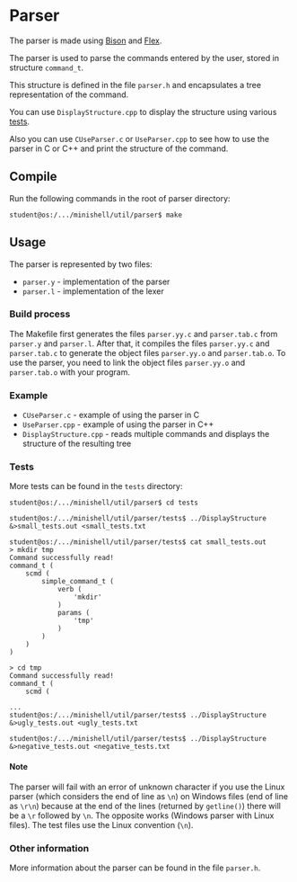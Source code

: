 # Parser

The parser is made using [Bison](http://www.gnu.org/software/bison/) and [Flex](http://flex.sourceforge.net/).

The parser is used to parse the commands entered by the user, stored in structure `command_t`.

This structure is defined in the file `parser.h` and encapsulates a tree representation of the command.

You can use `DisplayStructure.cpp` to display the structure using various [tests](#tests).

Also you can use `CUseParser.c` or `UseParser.cpp` to see how to use the parser in C or C++ and print the structure of the command.

## Compile

Run the following commands in the root of parser directory:

```console
student@os:/.../minishell/util/parser$ make
```

## Usage

The parser is represented by two files:

* `parser.y` - implementation of the parser
* `parser.l` - implementation of the lexer

### Build process

The Makefile first generates the files `parser.yy.c` and `parser.tab.c` from `parser.y` and `parser.l`.
After that, it compiles the files `parser.yy.c` and `parser.tab.c` to generate the object files `parser.yy.o` and `parser.tab.o`.
To use the parser, you need to link the object files `parser.yy.o` and `parser.tab.o` with your program.

### Example

* `CUseParser.c` - example of using the parser in C
* `UseParser.cpp` - example of using the parser in C++
* `DisplayStructure.cpp` - reads multiple commands and displays the structure of the resulting tree

### Tests

More tests can be found in the `tests` directory:

```console
student@os:/.../minishell/util/parser$ cd tests

student@os:/.../minishell/util/parser/tests$ ../DisplayStructure &>small_tests.out <small_tests.txt

student@os:/.../minishell/util/parser/tests$ cat small_tests.out
> mkdir tmp
Command successfully read!
command_t (
    scmd (
        simple_command_t (
            verb (
                'mkdir'
            )
            params (
                'tmp'
            )
        )
    )
)

> cd tmp
Command successfully read!
command_t (
    scmd (

...
student@os:/.../minishell/util/parser/tests$ ../DisplayStructure &>ugly_tests.out <ugly_tests.txt

student@os:/.../minishell/util/parser/tests$ ../DisplayStructure &>negative_tests.out <negative_tests.txt
```

#### Note

The parser will fail with an error of unknown character if you use the Linux parser (which considers the end of line as `\n`) on Windows files (end of line as `\r\n`) because at the end of the lines (returned by `getline()`) there will be a `\r` followed by `\n`.
The opposite works (Windows parser with Linux files).
The test files use the Linux convention (`\n`).

### Other information

More information about the parser can be found in the file `parser.h`.
